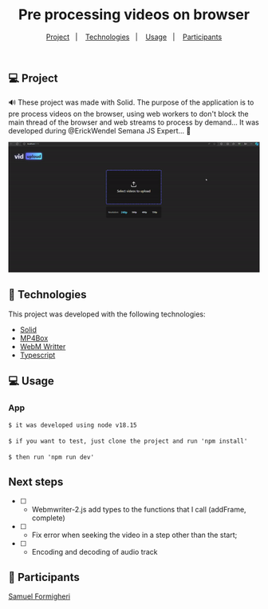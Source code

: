 <h1 align="center">
   Pre processing videos on browser
</h1>
 

<p align="center">
  <a href="#-projeto">Project</a>&nbsp;&nbsp;&nbsp;|&nbsp;&nbsp;&nbsp;
  <a href="#-tecnologias">Technologies</a>&nbsp;&nbsp;&nbsp;|&nbsp;&nbsp;&nbsp;
  <a href="#-usage">Usage</a>&nbsp;&nbsp;&nbsp;|&nbsp;&nbsp;&nbsp;
  <a href="#-participants">Participants</a>
</p>

<br>

## 💻 Project

🔊 These project was made with Solid. The purpose of the application is to pre process videos on the browser, using web workers to don't block the main thread of the browser and web streams to process by demand... It was developed during @ErickWendel Semana JS Expert... 💚

<p align="center">
    <img
        alt="Application"
        title="Application"
        src=".github/app.gif"
    />
</p>

## 🚀 Technologies

This project was developed with the following technologies:

- [Solid](https://www.solidjs.com/)
- [MP4Box](https://github.com/gpac/mp4box.js/)
- [WebM Writter](https://github.com/thenickdude/webm-writer-js)
- [Typescript](https://www.typescriptlang.org/)

## 💻 Usage

 ### App

    $ it was developed using node v18.15

    $ if you want to test, just clone the project and run 'npm install'

    $ then run 'npm run dev'
 
## Next steps

- [ ] - Webmwriter-2.js add types to the functions that I call (addFrame, complete)
- [ ] - Fix error when seeking the video in a step other than the start;
- [ ] - Encoding and decoding of audio track

## 👥 Participants

[Samuel Formigheri](https://github.com/SamuelFormigheri)